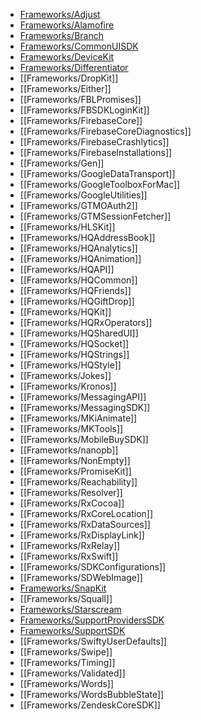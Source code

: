 - [Frameworks/Adjust](https://github.com/adjust/ios_sdk)
- [Frameworks/Alamofire](https://github.com/Alamofire/Alamofire)
- [Frameworks/Branch](https://github.com/BranchMetrics/ios-branch-deep-linking-attribution)
- [Frameworks/CommonUISDK](https://github.com/zendesk/commonui_sdk_ios)
- [Frameworks/DeviceKit](https://github.com/devicekit/DeviceKit)
- [Frameworks/Differentiator](https://github.com/RxSwiftCommunity/RxDataSources)
- [[Frameworks/DropKit]]
- [[Frameworks/Either]]
- [[Frameworks/FBLPromises]]
- [[Frameworks/FBSDKLoginKit]]
- [[Frameworks/FirebaseCore]]
- [[Frameworks/FirebaseCoreDiagnostics]]
- [[Frameworks/FirebaseCrashlytics]]
- [[Frameworks/FirebaseInstallations]]
- [[Frameworks/Gen]]
- [[Frameworks/GoogleDataTransport]]
- [[Frameworks/GoogleToolboxForMac]]
- [[Frameworks/GoogleUtilities]]
- [[Frameworks/GTMOAuth2]]
- [[Frameworks/GTMSessionFetcher]]
- [[Frameworks/HLSKit]]
- [[Frameworks/HQAddressBook]]
- [[Frameworks/HQAnalytics]]
- [[Frameworks/HQAnimation]]
- [[Frameworks/HQAPI]]
- [[Frameworks/HQCommon]]
- [[Frameworks/HQFriends]]
- [[Frameworks/HQGiftDrop]]
- [[Frameworks/HQKit]]
- [[Frameworks/HQRxOperators]]
- [[Frameworks/HQSharedUI]]
- [[Frameworks/HQSocket]]
- [[Frameworks/HQStrings]]
- [[Frameworks/HQStyle]]
- [[Frameworks/Jokes]]
- [[Frameworks/Kronos]]
- [[Frameworks/MessagingAPI]]
- [[Frameworks/MessagingSDK]]
- [[Frameworks/MKiAnimate]]
- [[Frameworks/MKTools]]
- [[Frameworks/MobileBuySDK]]
- [[Frameworks/nanopb]]
- [[Frameworks/NonEmpty]]
- [[Frameworks/PromiseKit]]
- [[Frameworks/Reachability]]
- [[Frameworks/Resolver]]
- [[Frameworks/RxCocoa]]
- [[Frameworks/RxCoreLocation]]
- [[Frameworks/RxDataSources]]
- [[Frameworks/RxDisplayLink]]
- [[Frameworks/RxRelay]]
- [[Frameworks/RxSwift]]
- [[Frameworks/SDKConfigurations]]
- [[Frameworks/SDWebImage]]
- [Frameworks/SnapKit](https://github.com/SnapKit/SnapKit)
- [[Frameworks/Squall]]
- [Frameworks/Starscream](https://github.com/daltoniam/Starscream)
- [Frameworks/SupportProvidersSDK](https://github.com/zendesk/support_providers_sdk_ios)
- [Frameworks/SupportSDK](https://github.com/zendesk/support_sdk_ios)
- [[Frameworks/SwiftyUserDefaults]]
- [[Frameworks/Swipe]]
- [[Frameworks/Timing]]
- [[Frameworks/Validated]]
- [[Frameworks/Words]]
- [[Frameworks/WordsBubbleState]]
- [[Frameworks/ZendeskCoreSDK]]